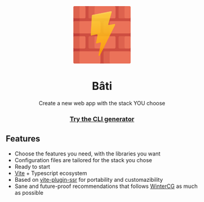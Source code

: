 <p align="center">
<img src="https://raw.githubusercontent.com/batijs/batijs.github.io/main/assets/logo.svg" height="150">
</p>

<h1 align="center">
Bâti
</h1>
<p align="center">
Create a new web app with the stack YOU choose
<p>

<h3 align="center"><a href="https://batijs.github.io">Try the CLI generator</a></h3>

## Features
- Choose the features you need, with the libraries you want
- Configuration files are tailored for the stack you chose
- Ready to start
- [Vite](https://vitejs.dev) + Typescript ecosystem
- Based on [vite-plugin-ssr](https://vite-plugin-ssr.com) for portability and customazibility
- Sane and future-proof recommendations that follows [WinterCG](https://wintercg.org) as much as possible
